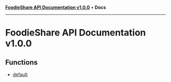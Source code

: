 [**FoodieShare API Documentation v1.0.0**](README.md) • **Docs**

***

# FoodieShare API Documentation v1.0.0

## Functions

- [default](functions/default.md)
